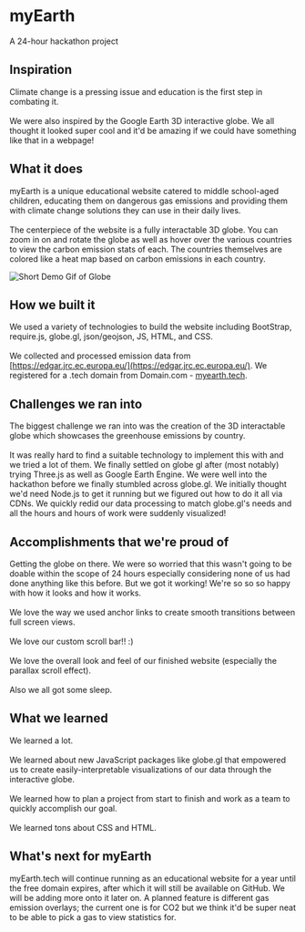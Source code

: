 # myEarth

A 24-hour hackathon project

## Inspiration

Climate change is a pressing issue and education is the first step in combating it. <br><br>
We were also inspired by the Google Earth 3D interactive globe. We all thought it looked super cool and it'd be amazing if we could have something like that in a webpage!

## What it does

myEarth is a unique educational website catered to middle school-aged children, educating them on dangerous gas emissions and providing them with climate change solutions they can use in their daily lives.<br><br>
The centerpiece of the website is a fully interactable 3D globe. You can zoom in on and rotate the globe as well as hover over the various countries to view the carbon emission stats of each. The countries themselves are colored like a heat map based on carbon emissions in each country.

![Short Demo Gif of Globe](https://media.discordapp.net/attachments/977555158743515219/977926097385693234/cap.gif?width=949&height=753)

## How we built it

We used a variety of technologies to build the website including BootStrap, require.js, globe.gl, json/geojson, JS, HTML, and CSS.<br><br>
We collected and processed emission data from [https://edgar.jrc.ec.europa.eu/](https://edgar.jrc.ec.europa.eu/).
We registered for a .tech domain from Domain.com - [myearth.tech](myearth.tech).

## Challenges we ran into

The biggest challenge we ran into was the creation of the 3D interactable globe which showcases the greenhouse emissions by country.<br><br>
It was really hard to find a suitable technology to implement this with and we tried a lot of them. We finally settled on globe gl after (most notably) trying Three.js as well as Google Earth Engine. We were well into the hackathon before we finally stumbled across globe.gl. We initially thought we'd need Node.js to get it running but we figured out how to do it all via CDNs. We quickly redid our data processing to match globe.gl's needs and all the hours and hours of work were suddenly visualized!

## Accomplishments that we're proud of

Getting the globe on there. We were so worried that this wasn't going to be doable within the scope of 24 hours especially considering none of us had done anything like this before. But we got it working! We're so so so happy with how it looks and how it works.<br><br>
We love the way we used anchor links to create smooth transitions between full screen views.<br><br>
We love our custom scroll bar!! :)<br><br>
We love the overall look and feel of our finished website (especially the parallax scroll effect).<br><br>
Also we all got some sleep.

## What we learned  

We learned a lot.<br><br>
We learned about new JavaScript packages like globe.gl that empowered us to create easily-interpretable visualizations of our data through the interactive globe.<br><br>
We learned how to plan a project from start to finish and work as a team to quickly accomplish our goal.<br><br>
We learned tons about CSS and HTML.

## What's next for myEarth

myEarth.tech will continue running as an educational website for a year until the free domain expires, after which it will still be available on GitHub. We will be adding more onto it later on. A planned feature is different gas emission overlays; the current one is for CO2 but we think it'd be super neat to be able to pick a gas to view statistics for.
